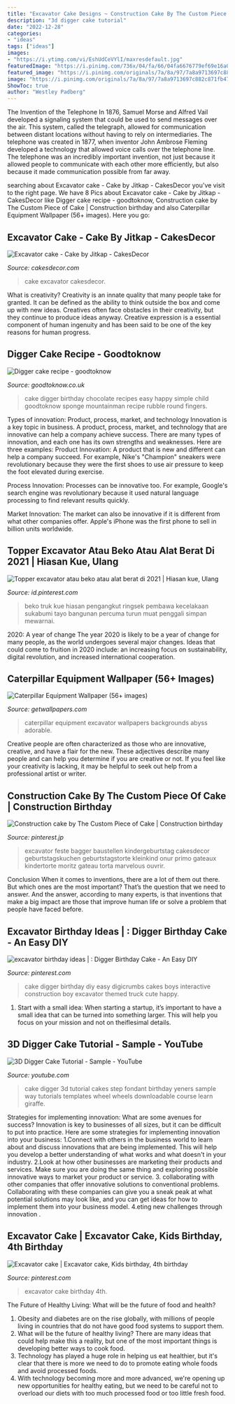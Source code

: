 ```yaml
---
title: "Excavator Cake Designs ~ Construction Cake By The Custom Piece Of Cake"
description: "3d digger cake tutorial"
date: "2022-12-28"
categories:
- "ideas"
tags: ["ideas"]
images:
- "https://i.ytimg.com/vi/EshUdCeVYlI/maxresdefault.jpg"
featuredImage: "https://i.pinimg.com/736x/04/fa/66/04fa6676779ef69e16a0b7f89126885c.jpg"
featured_image: "https://i.pinimg.com/originals/7a/8a/97/7a8a9713697c882c871fb47ead2de9cb.jpg"
image: "https://i.pinimg.com/originals/7a/8a/97/7a8a9713697c882c871fb47ead2de9cb.jpg"
ShowToc: true
author: "Westley Padberg"
---
```



The Invention of the Telephone
In 1876, Samuel Morse and Alfred Vail developed a signaling system that could be used to send messages over the air. This system, called the telegraph, allowed for communication between distant locations without having to rely on intermediaries. The telephone was created in 1877, when inventor John Ambrose Fleming developed a technology that allowed voice calls over the telephone line. The telephone was an incredibly important invention, not just because it allowed people to communicate with each other more efficiently, but also because it made communication possible from far away.

	

		
searching about Excavator cake - Cake by Jitkap - CakesDecor you've visit to the right page. We have 8 Pics about Excavator cake - Cake by Jitkap - CakesDecor like Digger cake recipe - goodtoknow, Construction cake by The Custom Piece of Cake | Construction birthday and also Caterpillar Equipment Wallpaper (56+ images). Here you go:
		
    
## Excavator Cake - Cake By Jitkap - CakesDecor

<img loading=lazy src="https://pic.cakesdecor.com/m/d75c2e87f82142d6892e3d5d7646cc54.jpg" onerror="this.onerror=null;this.src='https://tse2.mm.bing.net/th?id=OIP.CiIi1lK_ONiT8G0ifElG2gHaLM&amp;pid=15.1';" alt="Excavator cake - Cake by Jitkap - CakesDecor">

_Source: cakesdecor.com_

>cake excavator cakesdecor. 

	

What is creativity?
Creativity is an innate quality that many people take for granted. It can be defined as the ability to think outside the box and come up with new ideas. Creatives often face obstacles in their creativity, but they continue to produce ideas anyway. Creative expression is a essential component of human ingenuity and has been said to be one of the key reasons for human progress.

    
## Digger Cake Recipe - Goodtoknow

<img loading=lazy src="http://goodtoknow.media.ipcdigital.co.uk/111/000014670/8ffd/Digger-cake.jpg" onerror="this.onerror=null;this.src='https://tse1.mm.bing.net/th?id=OIP.KWxtOxKlrtBbgyY9DSCpHQHaE3&amp;pid=15.1';" alt="Digger cake recipe - goodtoknow">

_Source: goodtoknow.co.uk_

>cake digger birthday chocolate recipes easy happy simple child goodtoknow sponge mountainman recipe rubble round fingers. 

	

Types of innovation: Product, process, market, and technology
Innovation is a key topic in business. A product, process, market, and technology that are innovative can help a company achieve success. There are many types of innovation, and each one has its own strengths and weaknesses. Here are three examples: 
Product Innovation: A product that is new and different can help a company succeed. For example, Nike's "Champion" sneakers were revolutionary because they were the first shoes to use air pressure to keep the foot elevated during exercise.

Process Innovation: Processes can be innovative too. For example, Google's search engine was revolutionary because it used natural language processing to find relevant results quickly.

Market Innovation: The market can also be innovative if it is different from what other companies offer. Apple's iPhone was the first phone to sell in billion units worldwide.

    
## Topper Excavator Atau Beko Atau Alat Berat Di 2021 | Hiasan Kue, Ulang

<img loading=lazy src="https://i.pinimg.com/736x/04/fa/66/04fa6676779ef69e16a0b7f89126885c.jpg" onerror="this.onerror=null;this.src='https://tse3.mm.bing.net/th?id=OIP.sRthNbFtXI8FATicuVxuDAHaLH&amp;pid=15.1';" alt="Topper excavator atau beko atau alat berat di 2021 | Hiasan kue, Ulang">

_Source: id.pinterest.com_

>beko truk kue hiasan pengangkut ringsek pembawa kecelakaan sukabumi tayo bangunan percuma turun muat penggali simpan mewarnai. 

	

2020: A year of change
The year 2020 is likely to be a year of change for many people, as the world undergoes several major changes. Ideas that could come to fruition in 2020 include: an increasing focus on sustainability, digital revolution, and increased international cooperation.

    
## Caterpillar Equipment Wallpaper (56+ Images)

<img loading=lazy src="http://getwallpapers.com/wallpaper/full/a/7/a/973057-caterpillar-equipment-wallpaper-1920x1080-for-mobile.jpg" onerror="this.onerror=null;this.src='https://tse2.mm.bing.net/th?id=OIP.481XlsVK_U5wAPdxoxoP5wHaEK&amp;pid=15.1';" alt="Caterpillar Equipment Wallpaper (56+ images)">

_Source: getwallpapers.com_

>caterpillar equipment excavator wallpapers backgrounds abyss adorable. 

	

Creative people are often characterized as those who are innovative, creative, and have a flair for the new. These adjectives describe many people and can help you determine if you are creative or not. If you feel like your creativity is lacking, it may be helpful to seek out help from a professional artist or writer.

    
## Construction Cake By The Custom Piece Of Cake | Construction Birthday

<img loading=lazy src="https://i.pinimg.com/originals/0b/d7/87/0bd78782600471e483a1720375508520.jpg" onerror="this.onerror=null;this.src='https://tse3.mm.bing.net/th?id=OIP.sDJgIDy3bf5U80-5CKRrIgHaHa&amp;pid=15.1';" alt="Construction cake by The Custom Piece of Cake | Construction birthday">

_Source: pinterest.jp_

>excavator feste bagger baustellen kindergeburtstag cakesdecor geburtstagskuchen geburtstagstorte kleinkind onur primo gateaux kindertorte moritz gateau torta marvelous ouvrir. 

	

Conclusion
When it comes to inventions, there are a lot of them out there. But which ones are the most important? That’s the question that we need to answer. And the answer, according to many experts, is that inventions that make a big impact are those that improve human life or solve a problem that people have faced before.

    
## Excavator Birthday Ideas | : Digger Birthday Cake - An Easy DIY

<img loading=lazy src="https://i.pinimg.com/originals/b9/97/76/b99776852a0b970d55b79148b3665c6a.jpg" onerror="this.onerror=null;this.src='https://tse3.mm.bing.net/th?id=OIP.qtq7Np4uXFpILrCICC-IZwHaE8&amp;pid=15.1';" alt="excavator birthday ideas | : Digger Birthday Cake - An Easy DIY">

_Source: pinterest.com_

>cake digger birthday diy easy digicrumbs cakes boys interactive construction boy excavator themed truck cute happy. 

	

1. Start with a small idea: When starting a startup, it’s important to have a small idea that can be turned into something larger. This will help you focus on your mission and not on theiflesimal details.

    
## 3D Digger Cake Tutorial - Sample - YouTube

<img loading=lazy src="https://i.ytimg.com/vi/EshUdCeVYlI/maxresdefault.jpg" onerror="this.onerror=null;this.src='https://tse3.mm.bing.net/th?id=OIP.V-m0NL8YaIoAS1JSks2-eQHaEK&amp;pid=15.1';" alt="3D Digger Cake Tutorial - Sample - YouTube">

_Source: youtube.com_

>cake digger 3d tutorial cakes step fondant birthday yeners sample way tutorials templates wheel wheels downloadable course learn giraffe. 

	

Strategies for implementing innovation: What are some avenues for success?
Innovation is key to businesses of all sizes, but it can be difficult to put into practice. Here are some strategies for implementing innovation into your business:
1.Connect with others in the business world to learn about and discuss innovations that are being implemented. This will help you develop a better understanding of what works and what doesn't in your industry.
2.Look at how other businesses are marketing their products and services. Make sure you are doing the same thing and exploring possible innovative ways to market your product or service.
3. collaborating with other companies that offer innovative solutions to conventional problems. Collaborating with these companies can give you a sneak peak at what potential solutions may look like, and you can get ideas for how to implement them into your business model.
4.eting new challenges through innovation .

    
## Excavator Cake | Excavator Cake, Kids Birthday, 4th Birthday

<img loading=lazy src="https://i.pinimg.com/originals/7a/8a/97/7a8a9713697c882c871fb47ead2de9cb.jpg" onerror="this.onerror=null;this.src='https://tse4.mm.bing.net/th?id=OIP.tdC-j4oteTFjTI57V07JcwHaFi&amp;pid=15.1';" alt="Excavator cake | Excavator cake, Kids birthday, 4th birthday">

_Source: pinterest.com_

>excavator cake birthday 4th. 

	

The Future of Healthy Living: What will be the future of food and health?
1. Obesity and diabetes are on the rise globally, with millions of people living in countries that do not have good food systems to support them. 
2. What will be the future of healthy living? There are many ideas that could help make this a reality, but one of the most important things is developing better ways to cook food. 
3. Technology has played a huge role in helping us eat healthier, but it's clear that there is more we need to do to promote eating whole foods and avoid processed foods. 
4. With technology becoming more and more advanced, we're opening up new opportunities for healthy eating, but we need to be careful not to overload our diets with too much processed food or too little fresh food.

